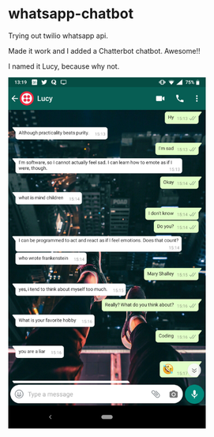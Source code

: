 # whatsapp-chatbot
Trying out twilio whatsapp api.


Made it work and I added a Chatterbot chatbot. Awesome!!

I named it Lucy, because why not.

<img src="Screenshot_20200123-131951.png" width='400'/>
